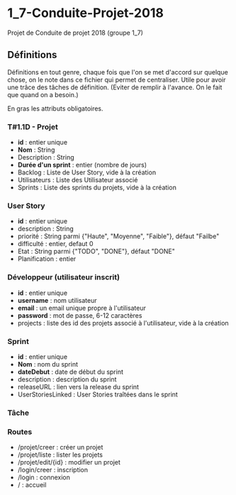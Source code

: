 # 1_7-Conduite-Projet-2018
Projet de Conduite de projet 2018 (groupe 1_7)

## Définitions
Définitions en tout genre, chaque fois que l'on se met d'accord sur quelque chose, on le note dans ce fichier qui permet de centraliser. Utile pour avoir une trâce des tâches de définition.
(Eviter de remplir à l'avance. On le fait que quand on a besoin.)

En gras les attributs obligatoires.

### T#1.1D - Projet
* __id__ : entier unique
* __Nom__ : String
* Description : String
* __Durée d'un sprint__ : entier (nombre de jours)
* Backlog : Liste de User Story, vide à la création
* Utilisateurs : Liste des Utilisateur associé
* Sprints : Liste des sprints du projets, vide à la création

### User Story
* __id__ : entier unique
* description : String
* priorité : String parmi {"Haute", "Moyenne", "Faible"}, défaut "Failbe"
* difficulté : entier, defaut 0
* Etat : String parmi {"TODO", "DONE"}, défaut "DONE"
* Planification : entier

### Développeur (utilisateur inscrit)
* __id__ : entier unique
* __username__ : nom utilisateur
* __email__ : un email unique propre à l'utilisateur
* __password__ : mot de passe, 6-12 caractères
* projects : liste des id des projets associé à l'utilisateur, vide à la création

### Sprint
* __id__ : entier unique
* __Nom__ : nom du sprint
* __dateDebut__ : date de début du sprint
* description : description du sprint
* releaseURL : lien vers la release du sprint
* UserStoriesLinked : User Stories traîtées dans le sprint

### Tâche

### Routes
* /projet/creer : créer un projet
* /projet/liste : lister les projets
* /projet/edit/{id} : modifier un projet
* /login/creer : inscription
* /login : connexion
* / : accueil
